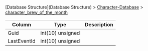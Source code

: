 [Database Structure](Database Structure) > [Character-Database](Character-Database) > [character_brew_of_the_month](character_brew_of_the_month)

Column | Type | Description
--- | --- | ---
Guid | int(10) unsigned | 
LastEventId | int(10) unsigned | 
